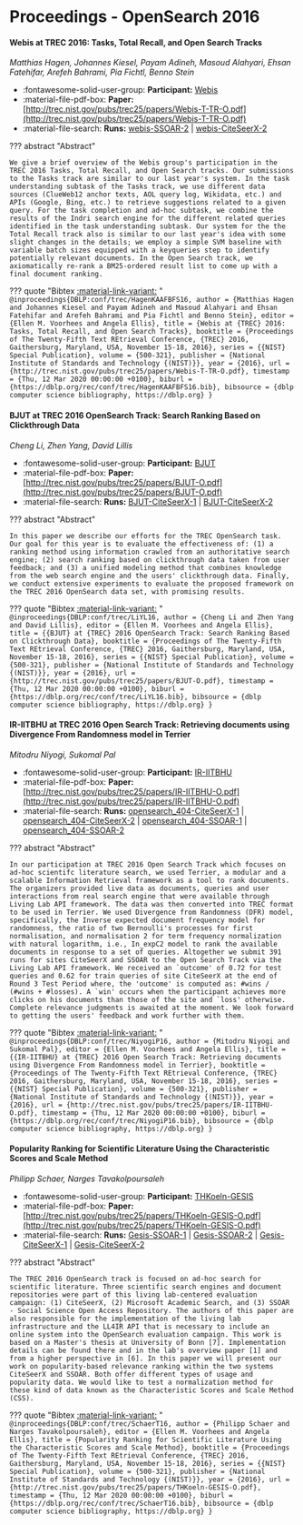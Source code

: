 # Proceedings - OpenSearch 2016 

#### Webis at TREC 2016: Tasks, Total Recall, and Open Search Tracks

_Matthias Hagen, Johannes Kiesel, Payam Adineh, Masoud Alahyari, Ehsan Fatehifar, Arefeh Bahrami, Pia Fichtl, Benno Stein_

- :fontawesome-solid-user-group: **Participant:** [Webis](./participants.md#webis)
- :material-file-pdf-box: **Paper:** [http://trec.nist.gov/pubs/trec25/papers/Webis-T-TR-O.pdf](http://trec.nist.gov/pubs/trec25/papers/Webis-T-TR-O.pdf)
- :material-file-search: **Runs:** [webis-SSOAR-2](./runs.md#webis-ssoar-2) | [webis-CiteSeerX-2](./runs.md#webis-citeseerx-2)

??? abstract "Abstract"
	
	We give a brief overview of the Webis group's participation in the TREC 2016 Tasks, Total Recall, and Open Search tracks. Our submissions to the Tasks track are similar to our last year's system. In the task understanding subtask of the Tasks track, we use different data sources (ClueWeb12 anchor texts, AOL query log, Wikidata, etc.) and APIs (Google, Bing, etc.) to retrieve suggestions related to a given query. For the task completion and ad-hoc subtask, we combine the results of the Indri search engine for the different related queries identified in the task understanding subtask. Our system for the the Total Recall track also is similar to our last year's idea with some slight changes in the details; we employ a simple SVM baseline with variable batch sizes equipped with a keyqueries step to identify potentially relevant documents. In the Open Search track, we axiomatically re-rank a BM25-ordered result list to come up with a final document ranking.
	

??? quote "Bibtex [:material-link-variant:](https://dblp.org/rec/conf/trec/HagenKAAFBFS16.bib) "
	```
	@inproceedings{DBLP:conf/trec/HagenKAAFBFS16,
		author = {Matthias Hagen and Johannes Kiesel and Payam Adineh and Masoud Alahyari and Ehsan Fatehifar and Arefeh Bahrami and Pia Fichtl and Benno Stein},
		editor = {Ellen M. Voorhees and Angela Ellis},
		title = {Webis at {TREC} 2016: Tasks, Total Recall, and Open Search Tracks},
		booktitle = {Proceedings of The Twenty-Fifth Text REtrieval Conference, {TREC} 2016, Gaithersburg, Maryland, USA, November 15-18, 2016},
		series = {{NIST} Special Publication},
		volume = {500-321},
		publisher = {National Institute of Standards and Technology {(NIST)}},
		year = {2016},
		url = {http://trec.nist.gov/pubs/trec25/papers/Webis-T-TR-O.pdf},
		timestamp = {Thu, 12 Mar 2020 00:00:00 +0100},
		biburl = {https://dblp.org/rec/conf/trec/HagenKAAFBFS16.bib},
		bibsource = {dblp computer science bibliography, https://dblp.org}
	}
	```

#### BJUT at TREC 2016 OpenSearch Track: Search Ranking Based on Clickthrough  Data

_Cheng Li, Zhen Yang, David Lillis_

- :fontawesome-solid-user-group: **Participant:** [BJUT](./participants.md#bjut)
- :material-file-pdf-box: **Paper:** [http://trec.nist.gov/pubs/trec25/papers/BJUT-O.pdf](http://trec.nist.gov/pubs/trec25/papers/BJUT-O.pdf)
- :material-file-search: **Runs:** [BJUT-CiteSeerX-1](./runs.md#bjut-citeseerx-1) | [BJUT-CiteSeerX-2](./runs.md#bjut-citeseerx-2)

??? abstract "Abstract"
	
	In this paper we describe our efforts for the TREC OpenSearch task. Our goal for this year is to evaluate the effectiveness of: (1) a ranking method using information crawled from an authoritative search engine; (2) search ranking based on clickthrough data taken from user feedback; and (3) a unified modeling method that combines knowledge from the web search engine and the users' clickthrough data. Finally, we conduct extensive experiments to evaluate the proposed framework on the TREC 2016 OpenSearch data set, with promising results.
	

??? quote "Bibtex [:material-link-variant:](https://dblp.org/rec/conf/trec/LiYL16.bib) "
	```
	@inproceedings{DBLP:conf/trec/LiYL16,
		author = {Cheng Li and Zhen Yang and David Lillis},
		editor = {Ellen M. Voorhees and Angela Ellis},
		title = {{BJUT} at {TREC} 2016 OpenSearch Track: Search Ranking Based on Clickthrough Data},
		booktitle = {Proceedings of The Twenty-Fifth Text REtrieval Conference, {TREC} 2016, Gaithersburg, Maryland, USA, November 15-18, 2016},
		series = {{NIST} Special Publication},
		volume = {500-321},
		publisher = {National Institute of Standards and Technology {(NIST)}},
		year = {2016},
		url = {http://trec.nist.gov/pubs/trec25/papers/BJUT-O.pdf},
		timestamp = {Thu, 12 Mar 2020 00:00:00 +0100},
		biburl = {https://dblp.org/rec/conf/trec/LiYL16.bib},
		bibsource = {dblp computer science bibliography, https://dblp.org}
	}
	```

#### IR-IITBHU at TREC 2016 Open Search Track: Retrieving documents  using Divergence From Randomness model in Terrier

_Mitodru Niyogi, Sukomal Pal_

- :fontawesome-solid-user-group: **Participant:** [IR-IITBHU](./participants.md#ir-iitbhu)
- :material-file-pdf-box: **Paper:** [http://trec.nist.gov/pubs/trec25/papers/IR-IITBHU-O.pdf](http://trec.nist.gov/pubs/trec25/papers/IR-IITBHU-O.pdf)
- :material-file-search: **Runs:** [opensearch_404-CiteSeerX-1](./runs.md#opensearch_404-citeseerx-1) | [opensearch_404-CiteSeerX-2](./runs.md#opensearch_404-citeseerx-2) | [opensearch_404-SSOAR-1](./runs.md#opensearch_404-ssoar-1) | [opensearch_404-SSOAR-2](./runs.md#opensearch_404-ssoar-2)

??? abstract "Abstract"
	
	In our participation at TREC 2016 Open Search Track which focuses on ad-hoc scientifc literature search, we used Terrier, a modular and a scalable Information Retrieval framework as a tool to rank documents. The organizers provided live data as documents, queries and user interactions from real search engine that were available through Living Lab API framework. The data was then converted into TREC format to be used in Terrier. We used Divergence from Randomness (DFR) model, specifically, the Inverse expected document frequency model for randomness, the ratio of two Bernoulli's processes for first normalisation, and normalisation 2 for term frequency normalization with natural logarithm, i.e., In_expC2 model to rank the available documents in response to a set of queries. Altogether we submit 391 runs for sites CiteSeerX and SSOAR to the Open Search Track via the Living Lab API framework. We received an `outcome' of 0.72 for test queries and 0.62 for train queries of site CiteSeerX at the end of Round 3 Test Period where, the 'outcome' is computed as: #wins / (#wins + #losses). A `win' occurs when the participant achieves more clicks on his documents than those of the site and `loss' otherwise. Complete relevance judgments is awaited at the moment. We look forward to getting the users' feedback and work further with them.
	

??? quote "Bibtex [:material-link-variant:](https://dblp.org/rec/conf/trec/NiyogiP16.bib) "
	```
	@inproceedings{DBLP:conf/trec/NiyogiP16,
		author = {Mitodru Niyogi and Sukomal Pal},
		editor = {Ellen M. Voorhees and Angela Ellis},
		title = {{IR-IITBHU} at {TREC} 2016 Open Search Track: Retrieving documents using Divergence From Randomness model in Terrier},
		booktitle = {Proceedings of The Twenty-Fifth Text REtrieval Conference, {TREC} 2016, Gaithersburg, Maryland, USA, November 15-18, 2016},
		series = {{NIST} Special Publication},
		volume = {500-321},
		publisher = {National Institute of Standards and Technology {(NIST)}},
		year = {2016},
		url = {http://trec.nist.gov/pubs/trec25/papers/IR-IITBHU-O.pdf},
		timestamp = {Thu, 12 Mar 2020 00:00:00 +0100},
		biburl = {https://dblp.org/rec/conf/trec/NiyogiP16.bib},
		bibsource = {dblp computer science bibliography, https://dblp.org}
	}
	```

#### Popularity Ranking for Scientific Literature Using the Characteristic  Scores and Scale Method

_Philipp Schaer, Narges Tavakolpoursaleh_

- :fontawesome-solid-user-group: **Participant:** [THKoeln-GESIS](./participants.md#thkoeln-gesis)
- :material-file-pdf-box: **Paper:** [http://trec.nist.gov/pubs/trec25/papers/THKoeln-GESIS-O.pdf](http://trec.nist.gov/pubs/trec25/papers/THKoeln-GESIS-O.pdf)
- :material-file-search: **Runs:** [Gesis-SSOAR-1](./runs.md#gesis-ssoar-1) | [Gesis-SSOAR-2](./runs.md#gesis-ssoar-2) | [Gesis-CiteSeerX-1](./runs.md#gesis-citeseerx-1) | [Gesis-CiteSeerX-2](./runs.md#gesis-citeseerx-2)

??? abstract "Abstract"
	
	The TREC 2016 OpenSearch track is focused on ad-hoc search for scientific literature. Three scientific search engines and document repositories were part of this living lab-centered evaluation campaign: (1) CiteSeerX, (2) Microsoft Academic Search, and (3) SSOAR - Social Science Open Access Repository. The authors of this paper are also responsible for the implementation of the living lab infrastructure and the LL4IR API that is necessary to include an online system into the OpenSearch evaluation campaign. This work is based on a Master's thesis at University of Bonn [7]. Implementation details can be found there and in the lab's overview paper [1] and from a higher perspective in [6]. In this paper we will present our work on popularity-based relevance ranking within the two systems CiteSeerX and SSOAR. Both offer different types of usage and popularity data. We would like to test a normalization method for these kind of data known as the Characteristic Scores and Scale Method (CSS).
	

??? quote "Bibtex [:material-link-variant:](https://dblp.org/rec/conf/trec/SchaerT16.bib) "
	```
	@inproceedings{DBLP:conf/trec/SchaerT16,
		author = {Philipp Schaer and Narges Tavakolpoursaleh},
		editor = {Ellen M. Voorhees and Angela Ellis},
		title = {Popularity Ranking for Scientific Literature Using the Characteristic Scores and Scale Method},
		booktitle = {Proceedings of The Twenty-Fifth Text REtrieval Conference, {TREC} 2016, Gaithersburg, Maryland, USA, November 15-18, 2016},
		series = {{NIST} Special Publication},
		volume = {500-321},
		publisher = {National Institute of Standards and Technology {(NIST)}},
		year = {2016},
		url = {http://trec.nist.gov/pubs/trec25/papers/THKoeln-GESIS-O.pdf},
		timestamp = {Thu, 12 Mar 2020 00:00:00 +0100},
		biburl = {https://dblp.org/rec/conf/trec/SchaerT16.bib},
		bibsource = {dblp computer science bibliography, https://dblp.org}
	}
	```

